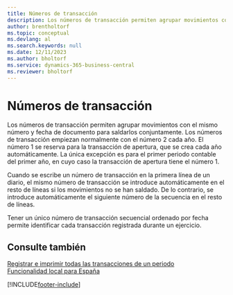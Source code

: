 ```yaml
---
title: Números de transacción
description: Los números de transacción permiten agrupar movimientos con el mismo número y fecha de documento para saldarlos conjuntamente.
author: brentholtorf
ms.topic: conceptual
ms.devlang: al
ms.search.keywords: null
ms.date: 12/11/2023
ms.author: bholtorf
ms.service: dynamics-365-business-central
ms.reviewer: bholtorf
---
```

# <a name="transaction-numbers"></a>Números de transacción
Los números de transacción permiten agrupar movimientos con el mismo número y fecha de documento para saldarlos conjuntamente. Los números de transacción empiezan normalmente con el número 2 cada año. El número 1 se reserva para la transacción de apertura, que se crea cada año automáticamente. La única excepción es para el primer periodo contable del primer año, en cuyo caso la transacción de apertura tiene el número 1.  

Cuando se escribe un número de transacción en la primera línea de un diario, el mismo número de transacción se introduce automáticamente en el resto de líneas si los movimientos no se han saldado. De lo contrario, se introduce automáticamente el siguiente número de la secuencia en el resto de líneas.  

Tener un único número de transacción secuencial ordenado por fecha permite identificar cada transacción registrada durante un ejercicio.  

## <a name="see-also"></a>Consulte también
 [Registrar e imprimir todas las transacciones de un periodo](how-to-post-and-print-all-transactions-for-a-period.md)   
 [Funcionalidad local para España](spain-local-functionality.md)


[!INCLUDE[footer-include](../../includes/footer-banner.md)]
